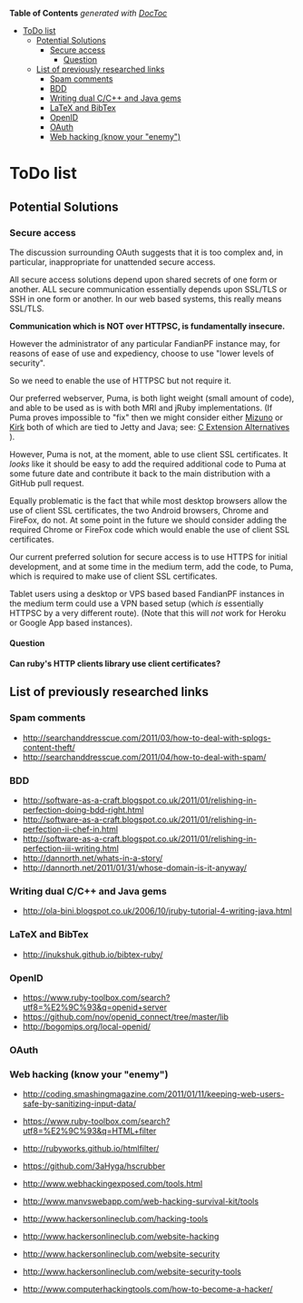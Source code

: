 **Table of Contents**  *generated with [DocToc](http://doctoc.herokuapp.com/)*

- [ToDo list](#todo-list)
	- [Potential Solutions](#potential-solutions)
		- [Secure access](#secure-access)
			- [Question](#question)
	- [List of previously researched links](#list-of-previously-researched-links)
		- [Spam comments](#spam-comments)
		- [BDD](#bdd)
		- [Writing dual C/C++ and Java gems](#writing-dual-cc++-and-java-gems)
		- [LaTeX and BibTex](#latex-and-bibtex)
		- [OpenID](#openid)
		- [OAuth](#oauth)
		- [Web hacking (know your "enemy")](#web-hacking-know-your-enemy)

# ToDo list

## Potential Solutions

### Secure access

The discussion surrounding OAuth suggests that it is too complex and, in 
particular, inappropriate for unattended secure access.

All secure access solutions depend upon shared secrets of one form or 
another.  ALL secure communication essentially depends upon SSL/TLS or 
SSH in one form or another.  In our web based systems, this really 
means SSL/TLS.

**Communication which is NOT over HTTPSC, is fundamentally insecure.**

However the administrator of any particular FandianPF instance may, for 
reasons of ease of use and expediency, choose to use "lower levels of 
security".  

So we need to enable the use of HTTPSC but not require it.

Our preferred webserver, Puma, is both light weight (small amount of 
code), and able to be used as is with both MRI and jRuby 
implementations.  (If Puma proves impossible to "fix" then we might 
consider either [Mizuno](https://github.com/matadon/mizuno) or 
[Kirk](https://github.com/strobecorp/kirk) both of which are tied to 
Jetty and Java; see: [C Extension 
Alternatives](https://github.com/jruby/jruby/wiki/C-Extension-Alternatives) 
).

However, Puma is not, at the moment, able to use client SSL 
certificates. It *looks* like it should be easy to add the required 
additional code to Puma at some future date and contribute it back to 
the main distribution with a GitHub pull request.

Equally problematic is the fact that while most desktop browsers allow 
the use of client SSL certificates, the two Android browsers, Chrome 
and FireFox, do not.  At some point in the future we should consider 
adding the required Chrome or FireFox code which would enable the use 
of client SSL certificates.

Our current preferred solution for secure access is to use HTTPS for 
initial development, and at some time in the medium term, add the code, 
to Puma, which is required to make use of client SSL certificates.

Tablet users using a desktop or VPS based based FandianPF instances in 
the medium term could use a VPN based setup (which *is* essentially 
HTTPSC by a very different route). (Note that this will *not* work for 
Heroku or Google App based instances).

#### Question

**Can ruby's HTTP clients library use client certificates?**

## List of previously researched links

### Spam comments

* http://searchanddresscue.com/2011/03/how-to-deal-with-splogs-content-theft/
* http://searchanddresscue.com/2011/04/how-to-deal-with-spam/

### BDD

* http://software-as-a-craft.blogspot.co.uk/2011/01/relishing-in-perfection-doing-bdd-right.html
* http://software-as-a-craft.blogspot.co.uk/2011/01/relishing-in-perfection-ii-chef-in.html
* http://software-as-a-craft.blogspot.co.uk/2011/01/relishing-in-perfection-iii-writing.html
* http://dannorth.net/whats-in-a-story/
* http://dannorth.net/2011/01/31/whose-domain-is-it-anyway/

### Writing dual C/C++ and Java gems

* http://ola-bini.blogspot.co.uk/2006/10/jruby-tutorial-4-writing-java.html

### LaTeX and BibTex

* http://inukshuk.github.io/bibtex-ruby/

### OpenID

* https://www.ruby-toolbox.com/search?utf8=%E2%9C%93&q=openid+server
* https://github.com/nov/openid_connect/tree/master/lib
* http://bogomips.org/local-openid/

### OAuth

### Web hacking (know your "enemy")

* http://coding.smashingmagazine.com/2011/01/11/keeping-web-users-safe-by-sanitizing-input-data/
* https://www.ruby-toolbox.com/search?utf8=%E2%9C%93&q=HTML+filter
* http://rubyworks.github.io/htmlfilter/
* https://github.com/3aHyga/hscrubber

* http://www.webhackingexposed.com/tools.html
* http://www.manvswebapp.com/web-hacking-survival-kit/tools
* http://www.hackersonlineclub.com/hacking-tools
* http://www.hackersonlineclub.com/website-hacking
* http://www.hackersonlineclub.com/website-security
* http://www.hackersonlineclub.com/website-security-tools
* http://www.computerhackingtools.com/how-to-become-a-hacker/


